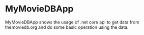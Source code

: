 # MyMovieDBApp
MyMovieDBApp shows the usage of .net core api to get data from themoviedb.org and do some basic operation using the data.

